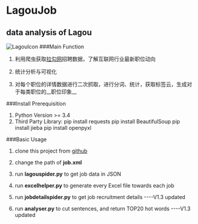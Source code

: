 # LagouJob
## data analysis of Lagou

![LagouIcon](http://pstatic.lagou.com/www/static/common/widgets/header_c/modules/img/logo_d0915a9.png)
###Main Function

1. 利用爬虫获取[拉勾网](www.lagou.com)招聘数据，了解互联网行业最新职位动向

2. 统计分析与可视化

3. 对每个职位的详情数据进行二次抓取，进行分词、统计，获取标签云，生成对于每类职位的__职位印象__


###Install Prerequisition
1. Python Version >= 3.4
2. Third Party Library: 
  pip install requests
  pip install BeautifulSoup
  pip install jieba
  pip install openpyxl

###Basic Usage
1. clone this project from [github](https://github.com/EclipseXuLu/LagouJob.git)

2. change the path of __job.xml__ 

3. run __lagouspider.py__ to get job data in JSON

4. run __excelhelper.py__ to generate every Excel file towards each job

5. run __jobdetailspider.py__ to get job recruitment details ----V1.3 updated

6. run __analyser.py__ to cut sentences, and return TOP20 hot words ----V1.3 updated